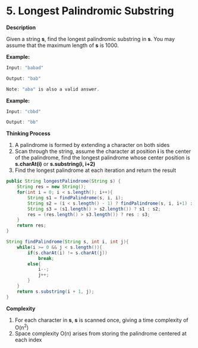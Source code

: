 # 5. Longest Palindromic Substring

**Description**

Given a string **s**, find the longest palindromic substring in **s**. You may assume that the maximum length of **s** is 1000.

**Example:**

```Java
Input: "babad"

Output: "bab"

Note: "aba" is also a valid answer.
```

**Example:**

```Java
Input: "cbbd"

Output: "bb"
```

**Thinking Process**

1. A palindrome is formed by extending a character on both sides
2. Scan through the string, assume the character at position **i** is the center of the palindrome, find the longest palindrome whose center position is **s.charAt(i)** or **s.substring(i, i+2)**
3. Find the longest palindrome at each iteration and return the result

```java
public String longestPalindrome(String s) {
    String res = new String();
    for(int i = 0; i < s.length(); i++){
        String s1 = findPalindrome(s, i, i);
        String s2 = (i < s.length() - 1) ? findPalindrome(s, i, i+1) : "";
        String s3 = (s1.length() > s2.length()) ? s1 : s2;
        res = (res.length() > s3.length()) ? res : s3;
    }
    return res;
}

String findPalindrome(String s, int i, int j){
    while(i >= 0 && j < s.length()){
        if(s.charAt(i) != s.charAt(j))
            break;
        else{
            i--;
            j++;
        }
    }
    return s.substring(i + 1, j);
}
```
**Complexity**

1. For each character in **s**, **s** is scanned once, giving a time complexity of O(n<sup>2</sup>)
2. Space complexity O(n) arises from storing the palindrome centered at each index